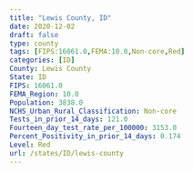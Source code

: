```yaml
---
title: "Lewis County, ID"
date: 2020-12-02
draft: false
type: county
tags: [FIPS:16061.0,FEMA:10.0,Non-core,Red]
categories: [ID]
County: Lewis County
State: ID
FIPS: 16061.0
FEMA_Region: 10.0
Population: 3838.0
NCHS_Urban_Rural_Classification: Non-core
Tests_in_prior_14_days: 121.0
Fourteen_day_test_rate_per_100000: 3153.0
Percent_Positivity_in_prior_14_days: 0.174
Level: Red
url: /states/ID/lewis-county
---
```



